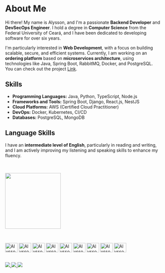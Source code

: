 <!--
**Alysson-Araujo/Alysson-Araujo** is a ✨ _special_ ✨ repository because its `README.md` (this file) appears on your GitHub profile.

Here are some ideas to get you started:
Alysson-Araujo
- 🔭 I’m currently working on ...
- 🌱 I’m currently learning ...
- 👯 I’m looking to collaborate on ...
- 🤔 I’m looking for help with ...
- 💬 Ask me about ...
- 📫 How to reach me: ...
- 😄 Pronouns: ...
- ⚡ Fun fact: ...
-->
# About Me  
Hi there! My name is Alysson, and I'm a passionate **Backend Developer** and **DevSecOps Engineer**. I hold a degree in **Computer Science** from the Federal University of Ceará, and I have been dedicated to developing software for over six years.  

I'm particularly interested in **Web Development**, with a focus on building scalable, secure, and efficient systems. Currently, I am working on an **ordering platform** based on **microservices architecture**, using technologies like Java, Spring Boot, RabbitMQ, Docker, and PostgreSQL. You can check out the project [Link](https://github.com/users/Alysson-Araujo/projects/5/views/1).

## Skills  
- **Programming Languages:** Java, Python, TypeScript, Node.js  
- **Frameworks and Tools:** Spring Boot, Django, React.js, NestJS  
- **Cloud Platforms:** AWS (Certified Cloud Practitioner)  
- **DevOps:** Docker, Kubernetes, CI/CD  
- **Databases:** PostgreSQL, MongoDB  

## Language Skills  
I have an **intermediate level of English**, particularly in reading and writing, and I am actively improving my listening and speaking skills to enhance my fluency.  

<br>
<br>

<div>
  
  <img height="180em" src="https://github-readme-stats.vercel.app/api/top-langs/?username=Alysson-Araujo&layout=compact&theme=tokyonight">
</div>

##

<div style="display: inline_block"><br>
  <img aling="center" alt="Alysson-C++" height="30" width="40"src="https://cdn.jsdelivr.net/gh/devicons/devicon/icons/cplusplus/cplusplus-original.svg" />
  <img aling="center" alt="Alysson-TS" height="30" width="40"src="https://cdn.jsdelivr.net/gh/devicons/devicon/icons/typescript/typescript-plain.svg" />
  <img aling="center" alt="Alysson-JAVA" height="30" width="40"src="https://cdn.jsdelivr.net/gh/devicons/devicon/icons/java/java-original-wordmark.svg" />
  <img aling="center" alt="Alysson-monogoDB" height="30" width="40"src="https://cdn.jsdelivr.net/gh/devicons/devicon/icons/mongodb/mongodb-original-wordmark.svg" />
  <img aling="center" alt="Alysson-sqlite" height="30" width="40"src="https://cdn.jsdelivr.net/gh/devicons/devicon/icons/sqlite/sqlite-plain-wordmark.svg" />
  <img aling="center" alt="Alysson-express" height="30" width="40"src="https://cdn.jsdelivr.net/gh/devicons/devicon/icons/express/express-original-wordmark.svg" />
  <img aling="center" alt="Alysson-NODEJS" height="30" width="40"src="https://cdn.jsdelivr.net/gh/devicons/devicon/icons/nodejs/nodejs-original.svg" />
  <img aling="center" alt="Alysson-LINUX" height="30" width="40" src="https://cdn.jsdelivr.net/gh/devicons/devicon/icons/linux/linux-plain.svg" />
  <img aling="center" alt="Alysson-MD" height="30" width="40" src="https://cdn.jsdelivr.net/gh/devicons/devicon/icons/markdown/markdown-original.svg" />
  
</div>

##

<div>
  <a href="https://www.linkedin.com/in/alysson-alexandre/" target="_blank">
    <img src="https://img.shields.io/badge/LinkedIn-0077B5?style=for-the-badge&logo=linkedin&logoColor=white">
  </a>
  <a href="mailto:alyssonaraujo@protonmail.com" target="_blank">
    <img src="https://img.shields.io/badge/ProtonMail-8B89CC?style=for-the-badge&logo=protonmail&logoColor=white">
  </a>
  <a href="mailto:alyssonaraujowork@gmail.com" target="_blank">
    <img src="https://img.shields.io/badge/Gmail-D14836?style=for-the-badge&logo=gmail&logoColor=white">
  </a>
  
</div>

##
